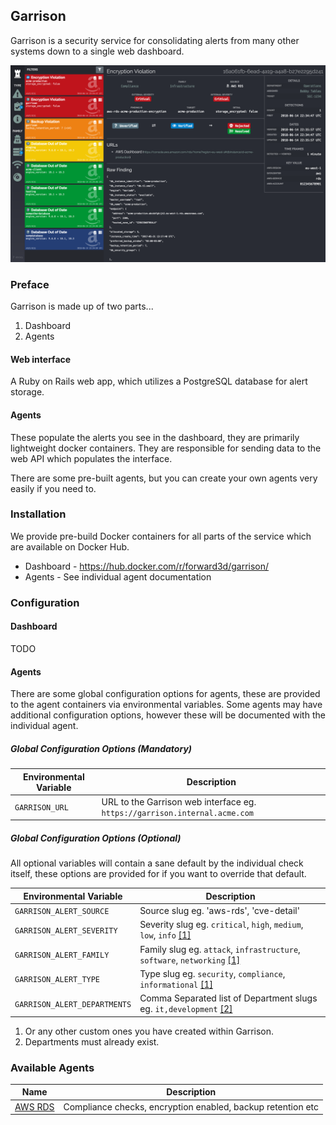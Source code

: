 Garrison
--

Garrison is a security service for consolidating alerts from many other systems down
to a single web dashboard.

![Garrison UI](https://raw.githubusercontent.com/forward3d/garrison/master/docs/screenshot.png)

### Preface

Garrison is made up of two parts...

1. Dashboard
2. Agents

#### Web interface

A Ruby on Rails web app, which utilizes a PostgreSQL database for alert storage.

#### Agents

These populate the alerts you see in the dashboard, they are primarily lightweight docker containers. They are responsible for sending data to the web API which populates the interface.

There are some pre-built agents, but you can create your own agents very easily if you need to.

### Installation

We provide pre-build Docker containers for all parts of the service which are available on Docker Hub.

* Dashboard - https://hub.docker.com/r/forward3d/garrison/
* Agents - See individual agent documentation

### Configuration

#### Dashboard

TODO

#### Agents

There are some global configuration options for agents, these are provided to the agent containers via environmental variables. Some agents may have additional configuration options, however these will be documented with the individual agent.

##### Global Configuration Options (Mandatory)

| Environmental Variable  | Description |
| ------------- | ------------- |
| `GARRISON_URL`  | URL to the Garrison web interface eg. `https://garrison.internal.acme.com` |

##### Global Configuration Options (Optional)

All optional variables will contain a sane default by the individual check itself, these options are provided for if you want to override that default.

| Environmental Variable  | Description |
| ------------- | ------------- |
| `GARRISON_ALERT_SOURCE` | Source slug eg. 'aws-rds', 'cve-detail' |
| `GARRISON_ALERT_SEVERITY` | Severity slug eg. `critical`, `high`, `medium`, `low`, `info` [[1]](#f1) |
| `GARRISON_ALERT_FAMILY` | Family slug eg. `attack`, `infrastructure`, `software`, `networking` [[1]](#f1) |
| `GARRISON_ALERT_TYPE` | Type slug eg. `security`, `compliance`, `informational` [[1]](#f1) |
| `GARRISON_ALERT_DEPARTMENTS` | Comma Separated list of Department slugs eg. `it,development` [[2]](#f2) |

1. <span id="f1"></span> Or any other custom ones you have created within Garrison.
2. <span id="f2"></span> Departments must already exist.

### Available Agents

| Name  | Description |
| ------------- | ------------- |
| [AWS RDS](https://github.com/forward3d/garrison-agent-aws-rds) | Compliance checks, encryption enabled, backup retention etc |
